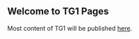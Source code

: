 ## Welcome to TG1 Pages

Most content of TG1 will be published [here](https://tdwg-bdq-tg1.firebaseapp.com).
